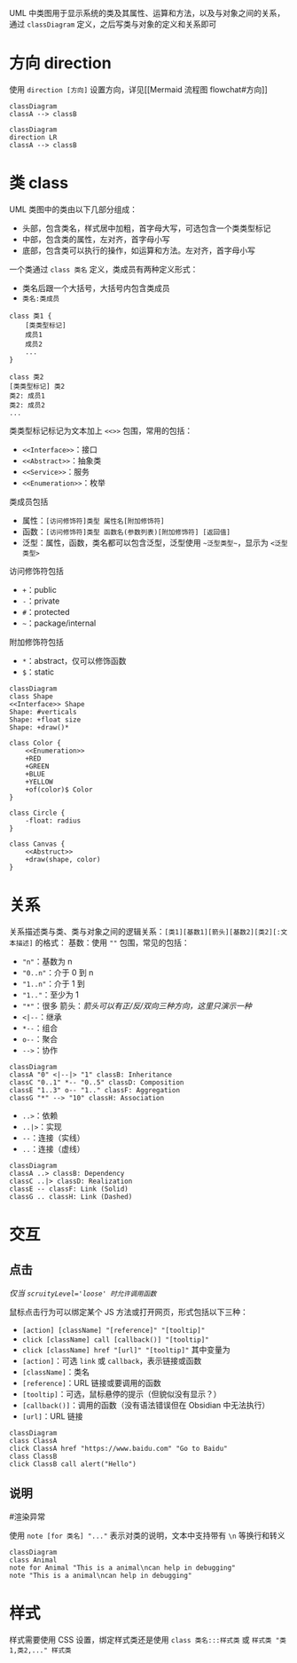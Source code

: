 UML 中类图用于显示系统的类及其属性、运算和方法，以及与对象之间的关系，通过 `classDiagram` 定义，之后写类与对象的定义和关系即可

# 方向 direction

使用 `direction [方向]` 设置方向，详见[[Mermaid 流程图 flowchat#方向]]
```mermaid
classDiagram
classA --> classB
```
```mermaid
classDiagram
direction LR
classA --> classB
```
# 类 class

UML 类图中的类由以下几部分组成：
- 头部，包含类名，样式居中加粗，首字母大写，可选包含一个类类型标记
- 中部，包含类的属性，左对齐，首字母小写
- 底部，包含类可以执行的操作，如运算和方法。左对齐，首字母小写

一个类通过 `class 类名` 定义，类成员有两种定义形式：
- 类名后跟一个大括号，大括号内包含类成员
- `类名:类成员`
```
class 类1 {
    [类类型标记]
    成员1
    成员2
    ...
}

class 类2
[类类型标记] 类2
类2: 成员1
类2: 成员2
...
```

类类型标记标记为文本加上 `<<>>` 包围，常用的包括：
- `<<Interface>>`：接口
- `<<Abstract>>`：抽象类
- `<<Service>>`：服务
- `<<Enumeration>>`：枚举

类成员包括
- 属性：`[访问修饰符]类型 属性名[附加修饰符]`
- 函数：`[访问修饰符]类型 函数名(参数列表)[附加修饰符] [返回值]` 
- 泛型：属性，函数，类名都可以包含泛型，泛型使用 `~泛型类型~`，显示为 `<泛型类型>`

访问修饰符包括
- `+`：public
- `-`：private
- `#`：protected
- `~`：package/internal

附加修饰符包括
- `*`：abstract，仅可以修饰函数
- `$`：static
```mermaid
classDiagram
class Shape
<<Interface>> Shape
Shape: #verticals
Shape: +float size
Shape: +draw()*

class Color {
    <<Enumeration>>
    +RED
    +GREEN
    +BLUE
    +YELLOW
    +of(color)$ Color
}

class Circle {
    -float: radius
}

class Canvas {
    <<Abstruct>>
    +draw(shape, color)
}
```
# 关系

关系描述类与类、类与对象之间的逻辑关系：`[类1][基数1][箭头][基数2][类2][:文本描述]` 的格式：
基数：使用 `""` 包围，常见的包括：
- `"n"`：基数为 n
- `"0..n"`：介于 0 到 n
- `"1..n"`：介于 1 到 
- `"1.."`：至少为 1
- `"*"`：很多
箭头：*箭头可以有正/反/双向三种方向，这里只演示一种*
- `<|--`：继承
- `*--`：组合
- `o--`：聚合
- `-->`：协作
```mermaid
classDiagram
classA "0" <|--|> "1" classB: Inheritance
classC "0..1" *-- "0..5" classD: Composition
classE "1..3" o-- "1.." classF: Aggregation
classG "*" --> "10" classH: Association
```
- `..>`：依赖
- `..|>`：实现
- `--`：连接（实线）
- `..`：连接（虚线）
```mermaid
classDiagram
classA ..> classB: Dependency
classC ..|> classD: Realization
classE -- classF: Link (Solid)
classG .. classH: Link (Dashed)
```
# 交互

## 点击
*仅当 `scruityLevel='loose' 时允许调用函数`*

鼠标点击行为可以绑定某个 JS 方法或打开网页，形式包括以下三种：
- `[action] [className] "[reference]" "[tooltip]"`
- `click [className] call [callback()] "[tooltip]"`
- `click [className] href "[url]" "[tooltip]"`
其中变量为
- `[action]`：可选 `link` 或 `callback`，表示链接或函数
- `[className]`：类名
- `[reference]`：URL 链接或要调用的函数
- `[tooltip]`：可选，鼠标悬停的提示（但貌似没有显示？）
- `[callback()]`：调用的函数（没有语法错误但在 Obsidian 中无法执行）
- `[url]`：URL 链接
```mermaid
classDiagram
class ClassA
click ClassA href "https://www.baidu.com" "Go to Baidu"
class ClassB
click ClassB call alert("Hello")
```
## 说明
#渲染异常 

使用 `note [for 类名] "..."` 表示对类的说明，文本中支持带有 `\n` 等换行和转义
```mermaid
classDiagram
class Animal
note for Animal "This is a animal\ncan help in debugging"
note "This is a animal\ncan help in debugging"
```

# 样式

样式需要使用 CSS 设置，绑定样式类还是使用 `class 类名:::样式类` 或 `样式类 "类1,类2,..." 样式类`